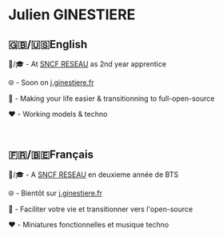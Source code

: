 # Julien GINESTIERE

## 🇬🇧/🇺🇸English

💼/🎓 - At [SNCF RESEAU](https://www.sncf-reseau.com/) as 2nd year apprentice

🌐 - Soon on [j.ginestiere.fr](https://j.ginestiere.fr)

🎯 - Making your life easier & transitionning to full-open-source

❤️ - Working models & techno

<br/>

## 🇫🇷/🇧🇪Français

💼/🎓 -  A [SNCF RESEAU](https://www.sncf-reseau.com/) en deuxieme année de BTS

🌐 - Bientôt sur [j.ginestiere.fr](https://j.ginestiere.fr)

🎯 - Faciliter votre vie et transitionner vers l'open-source

❤️ - Miniatures fonctionnelles et musique techno

